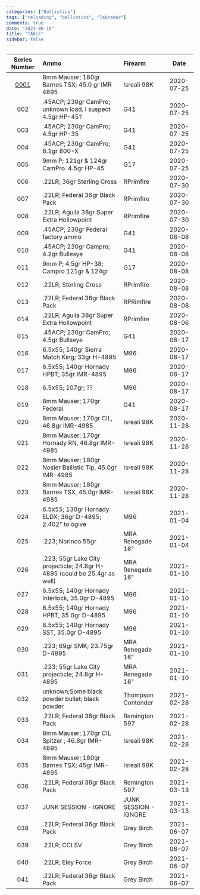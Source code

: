 ```yaml
---
categories: ["Ballistics"]
tags: ["reloading", "ballistics", "labradar"]
comments: true
date: "2021-06-19"
title: "TABLE"
sidebar: false
---
```


| Series Number | Ammo | Firearm | Date | 
| :---:         | :--- | :-----  | :---: |
| [0001](SR0001) | 8mm Mauser; 180gr Barnes TSX; 45.0 gr IMR 4895 | Isreali 98K | 2020-07-25 |
| 002 | .45ACP; 230gr CamPro; unknown load. I suspect 4.5gr HP-45? | G41 |2020-07-25 |
| 003 | .45ACP; 230gr CamPro; 4.5gr HP-35 | G41 | 2020-07-25 |
| 004 | .45ACP; 230gr CamPro; 6.1gr 800-X | G41 |2020-07-25 |
| 005 | 9mm P; 121gr & 124gr CamPro. 4.5gr HP-45 | G17 |2020-07-25 |
| 006 | .22LR; 36gr Sterling Cross | RPrimfire | 2020-07-30 |
| 007 | .22LR; Federal 36gr Black Pack | RPrimfire | 2020-07-30 |
| 008 | .22LR; Aguila 38gr Super Extra Hollowpoint | RPrimfire | 2020-07-30 |
| 009 | .45ACP; 230gr Federal factory ammo | G41| 2020-08-08 |
| 010 | .45ACP; 230gr Campro; 4.2gr Bullesye | G41 | 2020-08-08 |
| 011 | 9mm P; 4.5gr HP-38; Campro 121gr & 124gr | G17 | 2020-08-08 |
| 012 | .22LR; Sterling Cross | RPrimfire  | 2020-08-08 | 
| 013 | .22LR; Federal 36gr Black Pack | RPRimfire  | 2020-08-08 |
| 014 | .22LR; Aguila 38gr Super Extra Hollowpoint  | RPrimfire | 2020-08-06 | 
| 015 | .45ACP; 230gr CamPro; 4.5gr Bullseye | G41 |2020-08-17 |
| 016 | 6.5x55; 140gr Sierra Match King; 33gr H-4895 | M96 |2020-08-17 |
| 017 | 6.5x55; 140gr Hornady HPBT; 35gr IMR-4895 | M96 |2020-08-17 |
| 018 | 6.5x55; 107gr; ??  | M96 |2020-08-17 |
| 019 | 8mm Mauser; 170gr Federal | G41 |2020-08-17 |
| 020 | 8mm Mauser; 170gr CIL, 46.8gr IMR-4985 | Isreali 98K |2020-11-28 |
| 021 | 8mm Mauser; 170gr Hornady RN, 46.8gr IMR-4985 | Isreali 98K |2020-11-28 |
| 022 | 8mm Mauser; 180gr Nosler Ballistic Tip, 45.0gr IMR-4985 | Isreali 98K |2020-11-28 |
| 023 | 8mm Mauser; 180gr Barnes TSX, 45.0gr IMR-4985 | Isreali 98K |2020-11-28 |
| 024 | 6.5x55; 130gr Hornady ELDX; 36gr D-4895; 2.402" to ogive | M96 | 2021-01-04 |
| 025 | .223; Norinco 55gr | MRA Renegade 16" | 2021-01-04 |
| 026 | .223; 55gr Lake City projecticle; 24.8gr H-4895 (could be 25.4gr as well)  | MRA Renegade 16" | 2021-01-10 |
| 027 | 6.5x55; 140gr Hornady Interlock, 35.0gr D-4895  | M96 | 2021-01-10 |
| 028 | 6.5x55; 140gr Hornady HPBT, 35.0gr D-4895  | M96 | 2021-01-10 |
| 029 | 6.5x55; 140gr Hornady SST, 35.0gr D-4895  | M96 | 2021-01-10 |
| 030 | .223; 69gr SMK; 23.75gr D-4895 | MRA Renegade 16" | 2021-01-10 |
| 031 | .223; 55gr Lake City projecticle; 24.8gr H-4895 | MRA Renegade 16" | 2021-01-10 |
| 032 | unknown;Some black powder bullet; black powder | Thompson Contender | 2021-02-28 |
| 033 | .22LR; Federal 36gr Black Pack | Remington 597 | 2021-02-28 |
| 034 | 8mm Mauser; 170gr CIL Spitzer ; 46.8gr IMR-4895 | Isreali 98K | 2021-02-28 |
| 035 | 8mm Mauser; 180gr Barnes TSX; 45gr IMR-4895 | Isreali 98K | 2021-02-28 |
| 036 | .22LR; Federal 36gr Black Pack | Remington 597 | 2021-03-13 |
| 037 | JUNK SESSION - IGNORE | JUNK SESSION - IGNORE | 2021-03-13 |
| 038 | .22LR; Federal 36gr Black Pack | Grey Birch | 2021-06-07 |
| 039 | .22LR; CCI SV | Grey Birch | 2021-06-07 |
| 040 | .22LR; Eley Force | Grey Birch | 2021-06-07 |
| 041 | .22LR; Federal 36gr Black Pack | Grey Birch | 2021-06-07 |
